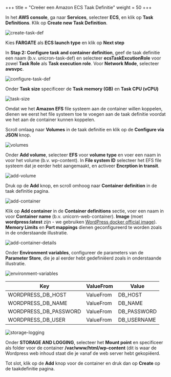 +++
title = "Creëer een Amazon ECS Taak Definitie"
weight = 50
+++

In het **AWS console**, ga naar **Services**, selecteer **ECS**, en klik op **Task Definitions**. Klik op **Create new Task Definition**.

![create-task-def](/ecs/create-task-def.png)

Kies **FARGATE** als **ECS launch type** en klik op **Next step**

In **Stap 2: Configure task and container definition**, geef de taak definitie een naam (b.v. unicron-task-def) en selecteer **ecsTaskExcutionRole** voor zowel **Task Role** als **Task execution role**. Voor **Network Mode**, selecteer **awsvpc**.

![configure-task-def](/ecs/configure-task-def.png)

Onder **Task size** specificeer de **Task memory (GB)** en **Task CPU (vCPU)**

![task-size](/ecs/task-size.png)

Omdat we het **Amazon EFS** file systeem aan de container willen koppelen, dienen we eerst het file systeem toe te voegen aan de taak definitie voordat we het aan de container kunnen koppelen.

Scroll omlaag naar **Volumes** in de taak definitie en klik op de **Configure via JSON** knop.

![volumes](/ecs/volumes.png)

Onder **Add volume**, selecteer **EFS** voor **volume type** en voer een naam in voor het volume (b.v. wp-content). In **File system ID** selecteer het EFS file systeem dat je eerder hebt aangemaakt, en activeer **Encrption in transit**.

![add-volume](/ecs/add-volume.png)

Druk op de **Add** knop, en scroll omhoog naar **Container definition** in de taak definitie pagina.

![add-container](/ecs/add-container.png)

Klik op **Add container** in de **Container definitions** sectie, voer een naam in voor **Container name** (b.v. unicorn-web-container). **Image** (moet **wordpress:latest** zijn - we gebruiken <a href="https://hub.docker.com/_/wordpress" target="_blank" rel="noopener noreferrer">WordPress docker official image</a>). **Memory Limits** en **Port mappings** dienen geconfigureerd te worden zoals in de onderstaande illustratie.

![add-container-details](/ecs/add-container-details.png)

Onder **Environment variables**, configureer de parameters van de **Parameter Store**, die je al eerder hebt gedefiniëerd zoals in onderstaande illustratie.

![environment-variables](/ecs/environment-variables.png)


| Key              | ValueFrom             | Value                          |
| ---------------------- | ---------------- |--------------------------------|
| WORDPRESS_DB_HOST| ValueFrom           | DB_HOST                  |
| WORDPRESS_DB_NAME| ValueFrom           | DB_NAME    |
| WORDPRESS_DB_PASSWORD| ValueFrom           | DB_PASSWORD          |
| WORDPRESS_DB_USER| ValueFrom     | DB_USERNAME          |


![storage-logging](/ecs/storage-logging.png)

Onder **STORAGE AND LOGGING**, selecteer het **Mount point** en specificeer als folder voor de container **/var/www/html/wp-content** (dit is waar de Wordpress web inhoud staat die je vanaf de web server hebt gekopiëerd.

Tot slot, klik op de **Add** knop voor de container en druk dan op **Create** op de taakdefinitie pagina.
